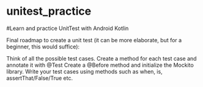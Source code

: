 # unitest_practice
#Learn and practice UnitTest with Android Kotlin

Final roadmap to create a unit test (it can be more elaborate, but for a beginner, this would suffice):

Think of all the possible test cases.
Create a method for each test case and annotate it with @Test
Create a @Before method and initialize the Mockito library.
Write your test cases using methods such as when, is, assertThat/False/True etc.
